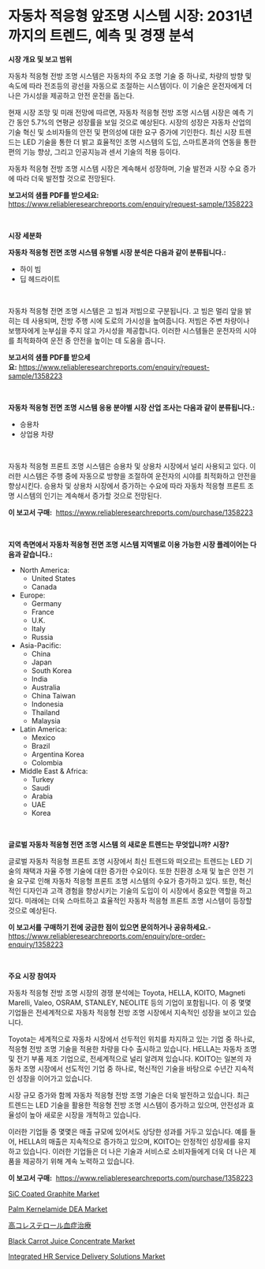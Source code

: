 <p><h1>자동차 적응형 앞조명 시스템 시장: 2031년까지의 트렌드, 예측 및 경쟁 분석</h1></p><p><strong>시장 개요 및 보고 범위</strong></p>
<p><p>자동차 적응형 전방 조명 시스템은 자동차의 주요 조명 기술 중 하나로, 차량의 방향 및 속도에 따라 전조등의 광선을 자동으로 조절하는 시스템이다. 이 기술은 운전자에게 더 나은 가시성을 제공하고 안전 운전을 돕는다. </p><p>현재 시장 조망 및 미래 전망에 따르면, 자동차 적응형 전방 조명 시스템 시장은 예측 기간 동안 5.7%의 연평균 성장률을 보일 것으로 예상된다. 시장의 성장은 자동차 산업의 기술 혁신 및 소비자들의 안전 및 편의성에 대한 요구 증가에 기인한다. 최신 시장 트렌드는 LED 기술을 통한 더 밝고 효율적인 조명 시스템의 도입, 스마트폰과의 연동을 통한 편의 기능 향상, 그리고 인공지능과 센서 기술의 적용 등이다.</p><p>자동차 적응형 전방 조명 시스템 시장은 계속해서 성장하며, 기술 발전과 시장 수요 증가에 따라 더욱 발전할 것으로 전망된다.</p></p>
<p><strong>보고서의 샘플 PDF를 받으세요:</strong> <a href="https://www.reliableresearchreports.com/enquiry/request-sample/1358223">https://www.reliableresearchreports.com/enquiry/request-sample/1358223</a></p>
<p>&nbsp;</p>
<p><strong>시장 세분화</strong></p>
<p><strong>자동차 적응형 전면 조명 시스템 유형별 시장 분석은 다음과 같이 분류됩니다.:</strong></p>
<p><ul><li>하이 빔</li><li>딥 헤드라이트</li></ul></p>
<p>&nbsp;</p>
<p><p>자동차 적응형 전면 조명 시스템은 고 빔과 저빔으로 구분됩니다. 고 빔은 멀리 앞을 밝히는 데 사용되며, 전방 주행 시에 도로의 가시성을 높여줍니다. 저빔은 주변 차량이나 보행자에게 눈부심을 주지 않고 가시성을 제공합니다. 이러한 시스템들은 운전자의 시야를 최적화하여 운전 중 안전을 높이는 데 도움을 줍니다.</p></p>
<p><strong>보고서의 샘플 PDF를 받으세요:</strong>&nbsp;<a href="https://www.reliableresearchreports.com/enquiry/request-sample/1358223">https://www.reliableresearchreports.com/enquiry/request-sample/1358223</a></p>
<p>&nbsp;</p>
<p><strong> 자동차 적응형 전면 조명 시스템 응용 분야별 시장 산업 조사는 다음과 같이 분류됩니다.:</strong></p>
<p><ul><li>승용차</li><li>상업용 차량</li></ul></p>
<p>&nbsp;</p>
<p><p>자동차 적응형 프론트 조명 시스템은 승용차 및 상용차 시장에서 널리 사용되고 있다. 이러한 시스템은 주행 중에 자동으로 방향을 조절하여 운전자의 시야를 최적화하고 안전을 향상시킨다. 승용차 및 상용차 시장에서 증가하는 수요에 따라 자동차 적응형 프론트 조명 시스템의 인기는 계속해서 증가할 것으로 전망된다.</p></p>
<p><strong>이 보고서 구매:</strong>&nbsp; <a href="https://www.reliableresearchreports.com/purchase/1358223">https://www.reliableresearchreports.com/purchase/1358223</a></p>
<p>&nbsp;</p>
<p><strong>지역 측면에서 자동차 적응형 전면 조명 시스템 지역별로 이용 가능한 시장 플레이어는 다음과 같습니다.:</strong></p>
<p><ul>
    <li>
        North America:
        <ul>
            <li>United States</li>
            <li>Canada</li>
        </ul>
    </li>
    <li>
        Europe:
        <ul>
            <li>Germany</li>
            <li>France</li>
            <li>U.K.</li>
            <li>Italy</li>
            <li>Russia</li>
        </ul>
    </li>
    <li>
        Asia-Pacific:
        <ul>
            <li>China</li>
            <li>Japan</li>
            <li>South Korea</li>
            <li>India</li>
            <li>Australia</li>
            <li>China Taiwan</li>
            <li>Indonesia</li>
            <li>Thailand</li>
            <li>Malaysia</li>
        </ul>
    </li>
    <li>
        Latin America:
        <ul>
            <li>Mexico</li>
            <li>Brazil</li>
            <li>Argentina Korea</li>
            <li>Colombia</li>
        </ul>
    </li>
    <li>
        Middle East & Africa:
        <ul>
            <li>Turkey</li>
            <li>Saudi</li>
            <li>Arabia</li>
            <li>UAE</li>
            <li>Korea</li>
        </ul>
    </li>
    </ul></p>
<p>&nbsp;</p>
<p><strong>글로벌 자동차 적응형 전면 조명 시스템 의 새로운 트렌드는 무엇입니까? 시장?</strong></p>
<p><p>글로벌 자동차 적응형 프론트 조명 시장에서 최신 트렌드와 떠오르는 트렌드는 LED 기술의 채택과 자율 주행 기술에 대한 증가한 수요이다. 또한 친환경 소재 및 높은 안전 기술 요구로 인해 자동차 적응형 프론트 조명 시스템의 수요가 증가하고 있다. 또한, 혁신적인 디자인과 고객 경험을 향상시키는 기술의 도입이 이 시장에서 중요한 역할을 하고 있다. 미래에는 더욱 스마트하고 효율적인 자동차 적응형 프론트 조명 시스템이 등장할 것으로 예상된다.</p></p>
<p><strong>이 보고서를 구매하기 전에 궁금한 점이 있으면 문의하거나 공유하세요.</strong>- <a href="https://www.reliableresearchreports.com/enquiry/pre-order-enquiry/1358223">https://www.reliableresearchreports.com/enquiry/pre-order-enquiry/1358223</a></p>
<p>&nbsp;</p>
<p><strong>주요 시장 참여자</strong></p>
<p><p>자동차 적응형 전방 조명 시장의 경쟁 분석에는 Toyota, HELLA, KOITO, Magneti Marelli, Valeo, OSRAM, STANLEY, NEOLITE 등의 기업이 포함됩니다. 이 중 몇몇 기업들은 전세계적으로 자동차 적응형 전방 조명 시장에서 지속적인 성장을 보이고 있습니다.</p><p>Toyota는 세계적으로 자동차 시장에서 선두적인 위치를 차지하고 있는 기업 중 하나로, 적응형 전방 조명 기술을 적용한 차량을 다수 출시하고 있습니다. HELLA는 자동차 조명 및 전기 부품 제조 기업으로, 전세계적으로 널리 알려져 있습니다. KOITO는 일본의 자동차 조명 시장에서 선도적인 기업 중 하나로, 혁신적인 기술을 바탕으로 수년간 지속적인 성장을 이어가고 있습니다.</p><p>시장 규모 증가와 함께 자동차 적응형 전방 조명 기술은 더욱 발전하고 있습니다. 최근 트렌드는 LED 기술을 활용한 적응형 전방 조명 시스템이 증가하고 있으며, 안전성과 효율성이 높아 새로운 시장을 개척하고 있습니다.</p><p>이러한 기업들 중 몇몇은 매출 규모에 있어서도 상당한 성과를 거두고 있습니다. 예를 들어, HELLA의 매출은 지속적으로 증가하고 있으며, KOITO는 안정적인 성장세를 유지하고 있습니다. 이러한 기업들은 더 나은 기술과 서비스로 소비자들에게 더욱 더 나은 제품을 제공하기 위해 계속 노력하고 있습니다.</p></p>
<p><strong>이 보고서 구매:</strong>&nbsp;&nbsp;<a href="https://www.reliableresearchreports.com/purchase/1358223">https://www.reliableresearchreports.com/purchase/1358223</a></p>
<p><p><a href="https://github.com/provorikovar/Market-Research-Report-List-3/blob/main/sic-coated-graphite-market.md">SiC Coated Graphite Market</a></p><p><a href="https://skillful-vermicelli-b89.notion.site/Palm-Kernelamide-DEA-Market-Offer-Valuable-Insights-into-Market-Size-Market-Share-Market-Trends-a-16432cf78aaa41a781726f9f6220d176">Palm Kernelamide DEA Market</a></p><p><a href="https://medium.com/@emmittkutch2023/%E9%AB%98%E8%84%82%E8%A1%80%E7%97%87%E6%B2%BB%E7%99%82%E5%B8%82%E5%A0%B4-%E6%88%90%E5%8A%9F%E3%81%97%E3%81%9F%E3%83%93%E3%82%B8%E3%83%8D%E3%82%B9%E6%88%A6%E7%95%A5%E3%81%AE%E9%8D%B52031%E5%B9%B4%E3%81%BE%E3%81%A7%E3%81%AE%E4%BA%88%E6%B8%AC-ecca1bfe3787">高コレステロール血症治療</a></p><p><a href="https://view.publitas.com/reportprime-1/black-carrot-juice-concentrate-market-size-and-growth-market-segmentation-regional-and-country-breakdowns-and-market-trends-for-period-from-2024-2031/">Black Carrot Juice Concentrate Market</a></p><p><a href="https://issuu.com/reportprime-2/docs/integrated-hr-service-delivery-solutions-market-si">Integrated HR Service Delivery Solutions Market</a></p></p>
